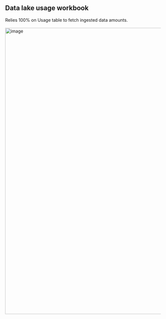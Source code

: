 ## Data lake usage workbook

Relies 100% on Usage table to fetch ingested data amounts.
<br/><br/>
<img width="1594" height="929" alt="image" src="https://github.com/user-attachments/assets/8aaafb58-03aa-4723-b303-fe3a24dcf658" />

